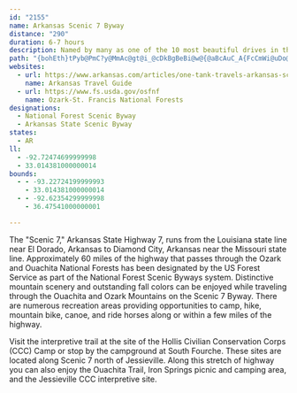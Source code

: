 ```yaml
---
id: "2155"
name: Arkansas Scenic 7 Byway
distance: "290"
duration: 6-7 hours
description: Named by many as one of the 10 most beautiful drives in the US, the Scenic 7 contains unsurpassed and dramatic views of the Ozarks and Ouachita Mountains. It runs north to south through central Arkansas.
path: "{bohEth}tPyb@PmC?y@MmAc@gt@i_@cDkBgBeBi@w@{@aBcAuC_A{FcCmWi@uDo@_DqBuEoC_DcBqAiEmBuvBky@gRaIoe@{QiBy@i@a@qKyJaDsBeDaAqYsGyAe@yAs@al@k\\mCqAcf@cPqEeBmBgAaM_Jew@cl@iCsCcEsG{j@}aAa^cm@sDmF}CyDiDeD_f@y_@cGiE}r@aj@sO{LsGwFe`@gZ{H_GyBsA}FkBmFeAkEU}C@_CVkOhCwU~CkOdDwF~BsD`CsSfQwE`DqF`C}F`Bwi@lKcYjEmCL}WSwE_@gJMmHFcD\\mAb@mDpBoBrBs@~@sChFuAjB}D`EiBrAkDpBsE`BcG~@cCJal@PwC]gEeC{BmCoI_NoC_D{AsAaDkBaEgB_D}@cCa@cw@mIOWqG{@ib@sEuc@qBwEAyF^kGfA}I|CqExCyE`E_KhLsFlHiChEcBpDsG`JsNnQYFuAxAaCvB{MxPOb@wF~GsClC_ExBgCt@iAPeBLkBDc[MsEFaEP}HdAkF`AsGxBiDtA{J~FmClBqFpFur@d}@SJuD`EwQ~U_FxFmE`EuGjEwM~FsDzB_DrCwTbU}D~CwGxDep@pXkFxC{@l@yCtCmSzT_CrBgFrDmC~AmGtCsDrA}R`FmEvAgDzAgHjEwKhHmCxBaGdHeDhGqsBp|E}DtIcAlBiCfEoEtF{_BzeBmVrX{FnJo@hBiBvHy@~DqK`o@kE~WmAdF{EtOsBnE}D~FgCxCuAtA{D|CqBfAwEvBmBn@sAVyCXqEGQlD]bBgSlIkA~@iApAu@xAcCzHoA`CsA`B}FvGiv@py@_PhPsCrAyIrCqc@rLiOlEsO`EoDfAyBrAqn@tu@_@\\yMjOsCdCyFfCwy@jW}A\\aWtAk^|AoD_@se@iKkDQeG?qF^mDj@uBb@sCjAkJ`F}h@t]mCrAiCf@}ZQ_]c@aHb@iy@|AkEDkAEgSwAqTsBkAe@cE{BiEqDcB}BqE_J{@kAcBuAuJsGsFeBqEg@yDw@kHsDuA}@k[{OyF_DaFyBoC_@ifAq@gDHoBXk@X]`AGr@uBGsDZmYpKaCh@cDPcEEsTy@iPUeNk@eSe@qYe@_BFy`@hFcCNcEDsCk@{KoE{Bs@kBQoDGSFan@F}TN_@FmBfAmZdLcGsVy@aD_@y@mAgAw@ScG^_AKoA_@iAwAyC{FeC{Cc\\_^eBnCiM|T_AdAiAp@y@`@sABuAIeDsAuEyAgEgBaFkCS?s@d@uF{CcDgCwCqDgFoEcDgGsGkEo@[y@SwBKk@FuJrCeE`B{A~@yEdEmF`Dy@JmA?}@WaAs@MYeBiJoAaEYYc@SmCBoEU{Bq@gK{DyEsCkKsJgIiEsCkBqEmDmBsDoCaIqHmMmCgGuAgAy@SmA?cFd@oB`@kGrBuJ~BkBjAsDhD{CxBcBv@kBLmDDsBR}DfAmE~Amg@fKsBJ_T@uHb@kCf@mA^_MrEoBRcSSmG_AwHmBiBs@cAs@oBcCeBuAqCyA}DcBcEu@wDMkBHkTdFcCjAyRvNwGdHcPbLiFfC_C|@sARmCEyFa@iBk@gBqAsAoA{LmPoCaFcC_H}AyCsCmCy@g@yBw@cB[oAa@aGw@sADkQnCmBBgGgB_CUwB\\oBl@wG~@ob@V_ARmBz@cV~QkDrB_DrAiATeAJoJMyBYqKkCiBSqAJ_Cx@uArAsAlBiB~G}AlD}ElGsB`DyBbEsC~AiBp@y@l@y@bAsDnGiB`Co@^wA\\_D?oMyDgF_@mCKoDj@aKxCoAz@i@j@yJtOgLnTm@~Am@zFWl@Y\\_A`@sCj@iBLyAEgBSsHgBmA?}G`BaWrBiEF{KOaDQeCaA}FeEmEmBiCsBsByByAeAmBe@mH_@w@MkAW{LaEwAMaNMmCQsGwAaBMuP?yE[}Q_DqNyD}RkCcI_@eKJwVpD_Bd@cAf@yArAyCfEcDfF{ElGsHnGmAtA_A`BaAlCuDjQm@hBkArBuMtJ{Ax@mBr@}QtCmm@fN}AJmASkB}@}SqMeMkHmJ{EuD{AcZ_JsBUiECeLjAiAEa]aEsCK}B@aDp@cZzJsAXeOjByAr@eAzAaAdEwD~Vm@~CsBxEkEtG_BbBusAhh@qa@lPsr@xYs@LiId@kFYeAOsBw@_AQy@BmGt@kV|DmDNuAGcDw@mBUsf@e@oTe@y[e@wYMk@j`@_@xA_@t@iAvAiA`AkEdBwH`CgMdF_t@bV}EfB_NlEoMjDuAl@wg@vPwElAaI|@oyAzKycFv`@mFRi_@E{BEiCSwC_@abAaTeGgAuCg@iEYwELaD^am@`L}l@fKi@^Sr@EbT|G@h@H^TXj@x@xBr@p@hA|AbC~Fh@j@z@f@fA^vOxD~Az@`ApAZl@~@vCfBvFhGxTL~@@fAo@vy@Ir@W|@}BzEcFhPi@fCYrCO~GkEl`@cBlMoAhLyEp[OdE?pSUdCc@bAc@v@uAjAwAn@kAPsBDyAEoL{Ay@@cC\\uRpHcBjAwBfCwJrPeb@bz@}AtBeOhOiDpEiAlBeA~C}AtFOpACz@Nx@fBfDj@lBXbC?zIRtHChP_AlG}@fEkAvCqD`HsDfGcBnE_AxCi@dCe@nDSpDUjAaE`G_EnHoBlAs@Vs@FaI{AyBIqBb@_@RoC~BgCx@sE`Ak@ViAtAq@dBqPxi@{BzD_CjCcChB}KvEsRhHiCpAuGtFoCvAcBfA}ArAeEfEuHnMyBlEoBlEgE`LoBlDcAvAmFzFgEfFoUvYcAz@sFjCkk@nU{FlC}ExC_CjBcBfBsCrDcCfCaQjPuCtBc\\vSsA`AyA~AgFxJcGbMwClFwBfF{@~DyBpXo@`FsAxCwBfCe@pAYnEBdBh@tBbD~IM`g@QtUsc@]_d@jBoOzDa]~JgExAyS|MkHdFiBr@eAPmAHmG_@_[}@iE?g|@hFoA\\sBz@iQrIa\\dUmAj@_BRcAEco@sDmBA_B?kLd@_Hl@eARql@zS{GdCuOtGeKnDsLdCmi@xHwCr@iD`BmFdD_SzOgObK{B|@gB`@aa@lGgE`AmCdAoFfDaCxBsB`CyB~D{@jB}@~BmAnEwDnSk@rB{ArDqBxC}@dAkAfAmCdBoc@vPcDxAmDlBaFpD_FhEwCdDsD~EiCbEgCbFyDzJaFxOoBfIaFlQi@jA_C`D_J|KuHdImArC}DhMgErJuArBsBrAwAZoUu@mCD}Bd@{B|@kAv@oBxB_AdBc@lBy@hTk@lEgAbDiC~G_Lb[_A~AyAfBoUbWiCdB{SnJaAp@s@z@iAtBKd@wDzYu@fDgOj[u@pAwB`Bq@RuNrBcBJ_`@KmDs@{MaDcBSiElA_PlFiOfD}@d@yG`FcClAca@xGiHrAqJfEgGrByKvCoTnG}HlDcQd@{GFuVpEaFhAyBpA_n@pb@cB~AuF|H]XiDvBoClAs@RcA@kGOuDl@gSx@kNg@wG@mCMoBe@aB{@kEwD}AsBoJqOyAwAsF_EiDsCy@iAs@}Au@{BY_B}@mPg@wFiIqb@oAmF_AsBkA}A{E}EcBmAgAe@uAYiAKoBLyAd@mAj@cB`Bo@jAo@rBc@`CKdCOhQW`Iq@fCq@lAwA|AgAh@sAb@oCF_AM_Bq@aByAyDuEgAs@gGmCqA}@s@u@sAmBu@kBYeA_@{CIgJCgNK{Gc@mHiBoUoAkTNyFhCoWCiDUsDiAsJ_C_WSs@qA_CyLaQw@q@mFgDeAgBwEgJq@aBqB_KGoA@sGE}@OaAkFkRiAkDoAmB_C}BgEmD{CiDyJ}Sy@_Hq@gBs@kAcLoM}DeFa@aAk@mCM_CL{DAgDc@yEO}@o@oBcAcCeB}CoTu_@oEuJiKmWaBqCkD_FkBeAiAAoAPqGhBaOrIe\\hPaXdL_BXo@?iBEuOeAm@MoAk@_BmBwXmn@c@gCX{LM_Cu@sBiBkA_@GsAFe@Dg@VcZjSgCpA{BD{Ic@eHGeEL{Gd@sAVgF`BsFxAgFz@y@D_BMgBm@{@w@gA{AmIgQQs@qBcRO_AmDcLsF{OsAmFoBcVc@cTSmB_AsD[_AeHaP{@aB}@mAgKaIy@e@sBs@gBW_V_@yAYgJsFe\\aF}C?wIxBmDP}fA_@yj@{FmCOcHs@wj@sJ}t@}JyBy@}GK{IHiNqAcGy@[D}@f@cA~@_CrCsCnEuAj@gA?aD_@eEiAcCeAwHwEkCg@wJgEqOaKiAgAqFaIcBqCy@}Kb@aNXeEOaCWkA{@yBqF{HeAgB}FmRgCoFUy@y@mHy@aC}@yAcAqAoBgBcFgE_UmS]a@sAmDoAgBcGsGaGeHgj@qr@cDmD{MuLcAgByDsJ{GiXsB_HmIkK}AmC}GkNmCcH}FgKsAsBsCaCq\\cVaHaEmCiAgNiDmAs@}@_A}FyIsFgLsCyDs@rAiI`Uq@dC[lC]rF?z@f@fJC~BIt@_@pBmGpSgMfO{GtEaN~H}Bv@yANwIDsCPgBl@k@b@wArAw@xAkDhQcCpNe@rDsAnOg@pCsDjJiDdKeB`KmBbFkGpIeDbKkBzDkDdG{AvBw@z@mA~@eWhNsN`MgDnDy@xAk@bBg@tCu@dGU`KW~A{@|AiA|@qGlCgCvAmEzDqAxA_^~\\cBjBcBtB_BpCcElIqEhHeMlPoQfW_AbBmDxDcCfB_Bz@sCbAsC^oECcl@}IeCQgF`@wGdCwCXiAA{AQm@SsFyCgAe@oASiEWuEe@ySmCeDGkC^kC`C_A~Ai@`Bi@pDCrAXtMb@tP?`EOfBs@dDo@rAqBjCkRzMkMzEgHlEo@VcBTiADaHYgKv@}C[sDmAcAUsAIk\\xB_B?gDe@}JmBqD{AoD_DwEcIgHmLi@q@iAeAgRiNeEsBgF{@eD?{DN{Ho@qL_BmGeBsCSsA?sERmD|@iNzF_Bf@oBVwEO}Gs@aDa@iA_@}Ay@wCwByFsCwKcFoAW{BByJrAcCLiAAiBe@wAs@uAqAaLsNkAaAkAq@cCa@mTy@ye@wA_BCcDFcOdAoh@tLaBTyCGwIw@mCVaYfKoAZo_@bC_Fj@o@RsAt@cA|@cAxAe@fAcCnIyAdDyA~AaFlCiCnBuNlOe@~@Sx@SxBLlB~@lFAdCS~@cAlBcNhPsHbGqCnC{BhDiAjA_A`@qDG}AXeA`Ay@hA}FjJsC|ByC~Am@d@k@z@c@r@e@dBQfBGnXOxDmAtQmAnFkB~GmBhCeJjIgAz@_FdC{@n@aKxKwAj@{@DaCE_Cf@y@d@iA`ByA~C]rBFrDT~CJxFU~Ac@rAoAxAcBnAoBlCu@~By@jEcArBoAnAuAn@aANcGd@yAVqDbCc@Jy@AoBw@sBgAcBqAuBsBy@g@mAk@_AM}IYgASiAq@aKiKiB_Ao@K_A?aIr@sBd@cBr@gCr@sAHuBk@mI{Ec@i@k@sA}B{Hi@eAcAsA}D{CiCkAmBs@i@EyEPcDl@iI`CqAv@aEfD_A^sC`@wAE{A[eLkDmFMqH?eAUs@c@iBgBuBkA{AYcJW}AYyBaAwDyCcAa@yBe@_N_AwNXmB`@g\\rPkMlIwCzCc@Py@?eAe@q@y@kWs^cBiBmFiD}Aw@oKaBq@e@_@s@kIoSi@w@cAs@e@Om@EcCF{c@xEgB~@{@r@y@lAkIzS_BhCsSzRc@xAeAxIiDbKsApBaBlA{Aj@w[^wDNiBdAo@~@e@dB}AfKs@fYcDb_@UxASj@sBfC_BPwBYuc@uRyAy@o@cAgEaKgA}DWyCJ{IEsCgDmWe@cAYW_AY}@Ei@Jc@`@k@hAsBhJyEtKc@lDSzFKp@_@pA_@`@c@XsCAmAIyEy@kAAc@Ly@r@Yv@c@nIe@rD}A~FSvCOt@o@tA_AvAe@fAo@fCm@|@k@Zu@BeAOyHgCiBsAc@s@Yw@]{AGqBm@oE_@mBiAsDc@y@{@}@sBu@mAIsAN{Ax@}ArBgKhSs@t@eA^y@GgFeAc@S}@w@sL{OcAaBwBgIk@oDDwFIaA_@s@i@Y{@?YRc@r@Gd@`@fM?hCY~CkKrd@o@fBeQlU_@r@Y~@iAbI_@pBs@dBsB|H]~BkBnRiC`OSf@y@dAqHlHoA`AiBr@}a@~Kq@Dm@Ii@McAm@u@eBiFuR]{Be@mMy@{D{Me^YyAs@{N_@gBiAwAoAm@aIqAsBVw@j@q@fA}GbUm@rA_DvDs@rAwIhT_@rAiAvG{E`QoA~DcAzB_EtGmArCoAdFsCtN}@`CcD~EwDxDsHtIuNbO}@d@[b@i@@o_@nO_D^aFLeA\\{BlA{AxAkE`I]rB]`HOvAi@tAs@v@oAf@w@F{AUg@c@_@u@Qs@iA_LSy@o@mAe@a@c@Q_ACgAb@[^o@zAiCpIw@nBe@r@ca@vb@oAz@e@JaDPkAd@m@f@kAfBwCpGu@n@mAJoAg@]c@Qu@kBuL{@_Cs@k@cADcCtC_CxBoCrA}DtAi@`@iCxFg@zAsBzKaAdEqHhWmE|PmA~C}EbGc@~@eB`GiDzGcBvCc@j@cEtCiA~AuBtLy@fDa@~BuBvRo@jDy@l@aI~A}Af@s@j@o@`A}BjFm@fCkC`NOlBYzNK`CU~@o@p@iHrDsBd@yDZcCMsCk@u@Bm@Rk@ZwGfIqD`HiB~FyAxDUXi@ZcQxFoAd@u@l@c@dAIzAt@bEfAtCbD~E^r@Tz@Bn@YnAiAjAiBl@sAJiB]aG{B_AMgA?eB^u@f@s@x@Yp@Y`Ao@rEo@lAaKjI_Ah@]HyALeO_Co@DsFx@}@E_@So@_BOmAc@mHeAuEiAd@kKCsQYiBQyBgAiAqAwDoFmAgC_BmEaOyg@cAeBo@o@sAy@wA]y@Gm`@KgBW_A[q`Asq@aDeByDuAaDk@yHu@u}@yHsIyA_NsEmEkBuAuAmD{F_m@kgAaMuT_Ay@YM}WqCsASeAg@gAwAsGcR}CoGePiX}BaCcCwAu@SmIm@i_A_F}GX_Lv@eBD}Dc@ut@cKmAEix@fD}EG}De@uEkAwdAm]}GeDqc@iVwNoHqf@{OaAWmBIsCLsg@fFsGx@eLlE}Ad@oQfDwDRg@AeGkA{FyBmEyBuAa@_AIkrAoA}Ze@cQDcALo@ZgnA`{@sBTy@Ye@c@c@}@o@oByPsp@i@mDiAqEqJeZ_CiIkDuJwFsLuAmBiDkCmBaAsC_AmCe@ihAiOyRuCmCq@mGsBiEgBcb@{TyAa@oCO}CJmSpEgGZkl@q@yIOc@KiDK}RYuTK}f@k@gLAqDMgGLeMGeDSkBu@o@a@qDyEyBsAmBe@eCEoATuAb@eAj@uB~B_AxBYdAUlAsApNOp@wAxCeAr@}@X{ALeKMgHdAcDx@uIlAcFVcDIyBUcIkCkCg@yI_AyKaEqDeAoBSka@c@mSg@iHaBoK_DcCe@sVmB}FgA}Fs@sRiAaGi@qGuAeBu@gHaG_DwByWkOkCmAeKsDkEkBoDyBsAg@eXsGiIsEcEsAsG_BkFsB}X}U}EqDeGiEeB_AiCw@}@MuB?aJd@}A?cGMuJk@iC_@ix@aPcCE}BV_AXme@|OyTHg]Wg@xn@[rDe@|AgAvBiAxAeMbLeApAs@jAqLvXqAlBqA`BaIfImDlCsCv@mCTuzBuA}BFsAR_EjAiARcC?sBa@{IsDaH_C_C]kDUaQs@iBNsBv@wFtEsAxAaFdIuAfBkLfKgB~@{AXcAD_A?w@M_QqDoBYcW_Cwg@sCw[_BqHk@ck@oC_F_B{B_Bk^u`@iUo`@aEgGiAsCi@oCKiBCkbAyAcJE_AD{Db@yEZiIUmD_@wB}@eCmBaDwAsAqBeAcEgA}EDwF`@eAVkCdAyHvF}B|AyAr@sA`@sCb@}VlBcCr@_Ad@sE~CqAl@{BXcAGy@Qo@_@y@}@s@{A[_CCiBTeBrAqFH{@?mA_@}Bi@oAiAkAsAm@_BIuANaErAoAX}ADoAIcDg@cPyCoBEwC\\mFhBiDx@}BNgAEyA]kAm@wGuG_Aq@w@MsDM_A]qEgDaAaAsBsAwD}@iDa@iEWcB?mCVmFbBsP`HiEjAkEl@yFJeE[yGsA{Bw@aCmAsE{C}EqE}CeEgF{J_C{DaByB}FaHcEmGcDiHwIcWwBeFuNcViC{GsDiMsBsEyA_CsBmCcFeFgEoDuKiIuCqAmCy@wBYkIWgLE}HPaHl@gEv@yC`AiB|@oQhLwBx@_Dr@qH^gFDmKq@aEs@oAm@qAeAkAgBc@yA_@yCOkEIoHo@iFuA_GkE{Js@yBmAoMy@mDq@eAiCwBiBg@gCQuTrC{B|@kCfCyPhTiAdAsAx@kAd@kI`BaEjAsBdAiBlAwK|KcAh@sBb@eAD}AGgAQaAa@y@k@kCoCaCkDgG_GwFmDkGyCeJ{BiHm@gJCkHh@mItAeNfI{D~CsHhKkJfPoCzDmD~A{C`@wCSaCu@_CyA{GsGcB_@}DE}B^uBrAiAvA}ChFaCdByBl@qALmE_@kHsBaFoByCeBiC{AkFeEaDeDkCuB}AkAiAg@cFsAkJcBoD[wBCiCd@iBdAyAzAyA|CiArE{DdSw@~Cg@fAo@jA_LvNcEpGy@zBq@vDO`DJxDbB`Hr@hBnAvERfDMnCU|BiDzMWbHQjBWjAu@lB{MhR_A~B}AvMe@pBwArD{@xAmDhDcCpAgDx@iCLsDUeAWgDsAuNuG{KyDiP}DoCSmCJy@PqBr@eBrAmC~CaHlKeBlB}CfCsFrCoHxCgCZmBHcAIkDs@gN{EoBWaDJuBf@cG|C}Af@}AXuP_@cCPcA^_An@wE|DcBzCyB~BsB`AyA^cADaCSaCy@oAaAi@q@sCgFwAmBeCcBiCg@{GByAKgBe@iCyAeFmEkCgAcCKsEZoAAqDeA_B{@mEeHcC{BqCeAeCGcCb@gFbBiATeANsB?_BWqAa@qO_IgE_A}Gg@uaAsEsD_AyMkFiBc@sD]gDD_D`@yOxCaEjA{SbI{EhAuAL{BAaD_@yAe@gF_CwG_EwGgFiCeCcCuDsAeCiAyCyBqHy@oBcCcDiA}@qAu@cGwAkPsCwHaBcOeCeCEmBVyA^mFlBcBx@{E`DgCjC{CtDiBxCoBpEsAbESrAEdDZdCpAnD|CrGl@~BXfB`BvUTxFCpCa@rCs@lC}DzKYfAYfC?jBNdBvAhITlEk@tKg@jCo@~A_AnAo@j@m@d@iClA{FxBsEfA{BXgDDgBQyE{@gEmAuAMaIFyALaD~@uA~@qAjA_CtDwEfJu@jAu@dA}EbFiB~By@fBsB~JcBrDwFlF}AfBsFlIwBlB_DlAkNrAuJj@{RX}ARmErAaBjAu@z@qExHuAzCs@vB[nAg@pDa@nG?vDLxBl@`Fh@rCLlCWfCeCrGYlAKjADdBd@`Ch@`AlExD~@|A\\tAJlBUpCaChJq@jEIxBRvLIjDyAbQcA`Kc@rBoA~COZcCxBiBr@wEjAcD~AiBxA}BbCgEpG_EtHqIzT_AlBaItMw@~A}IbMoCzGmAxBsAvAmDzC}JdImAt@kBl@eCRyBAsHsAs@CyAHiB`@o@\\wBxAyU~RwFlC_PbGsBnAqA~Bm@pBgBzL[nAm@|@_B~AiB`CcAxBUlAiAfJm@nBo@rAiAnAuAt@iA\\}ALgLE{GYcAMqCy@oHgC}DkBsAeA_DsD}DmFqB{BiCyAeB_@wACsC\\uKzEmKjAsCd@gJ`C}AVqJKcBRq@VgBfAwHtGcD|BuGnDwMrIqCrAyCx@oDRmEEmBa@gIwB_IoAoCsAoBcBqAgByJ}TkB_CkD_CqDoAeOqEwBgA{@s@yByCoAkCmAoDkA_Ck@s@sC_B_AMeB@s@LiAj@cBlAiFpFyBzAgBx@iC^iADcBMo\\aIoBSyFFwAKiBgAwByBaAq@wCiAmFqC}DyDcHoEiAqAc@y@aEyJiCkJsBwEyDwWOu@_AkBcA_AyAy@_AMqIKiAMw@Wk@e@}@eAe@iASq@kAoIG_AEi\\OsB[sA}BsFi@sB_AgJUoAs@cBi@o@s@e@mBc@_DAcBRo@RoBjAoI`Iu@fAsCfGs@bAy@t@gEjC}ClCsK`OsAzAiAv@cBl@gH`AgGv@}A?q@YgGmFmAeCsA{Eo@aBu@}@}AmAoB}@yAMwFp@yBYm@_@iBeBo@_@eG_CsMuGaEeBu_@{G}BeAwBuAaV}Uy@Yw@I{@DiAj@qEzHo@rB_@pBMbBFbCTfDh@dDbAtDNxAIxBy@fDe@lDUvCo@~N[~BYx@u@rAoA~@i@VcDl@iCzAwDpDsF`EY^i@r@_@lASdFi@jBoCtCcApBoB`HmFbJyApAq@f@yEdAiEtD_A\\wBD{Ge@cJeB_KkC_Eg@aJYoO{@yALcA^cAr@cG`Ho@jAmB`GmA~AaOfIcBzAiAdCgAzIK^UZi@TkAQeGeEo@So@J}@l@S^kB`NXnECd@Ol@k@d@gAPcCMyA]_A{@{CsE[gAD}AvAaD^yAIm@SWo@Sk@DqB`AiHlByNdGyC_Lm@uAeA_AqC{@oDyAi@c@_@q@oDqO{BoIoBcD_ByA{KaFmCu@gJ?cCc@cSwJyAc@oAGaJr@gDb@yDzAi@EOMSm@Ai@Te@lIuCrAkAd@eAHiAEs@Yw@eAsAgAm@iDyAmAcA_@u@iAeDi@_Ae@k@y@i@cBq@YYKs@?yBYgBy@qBsBgC[m@S}@cB}NYm@a@e@kAe@k@EaC?kAp@iAdBg@Rq@Oy@u@i@WcAGiC~@}BfDs@`@eAJyB?_APcBj@cDTgC|BiAXsDf@yBDcAe@cDuBsAwAoBoDmEkJyCgE]y@Uw@y@iIi@yAwAsBaBgBmCqBo@eAOgAHiFMcDsGqTcAsB_AaAkGcCsAs@KMSu@QsCQe@_@YiERcAQ{@g@eAgAe@w@Ug@u@cDOM_@YaCAuBw@}@gA]gB]e@m@QoCWcAUcFgBcB}@i@gA_@aH[eCa@s@u@w@aG}EeAe@aBC_A^gJxHqNlG_B`@cAJsCFaJo@cEQm@DiAf@Y\\yAhCs@JcC{BoCm@i@c@e@u@wAaG_@eAoAqAwAa@gHQ_JyBmN_AeAJqI`CqDA{Hk@a@e@YsA?aFi@mDy@qB{AmBqFmCiAg@i@Ks@Fe@RsDrC_@Nm@Ko@y@iCsI_@{@i@y@}@q@uAk@sBm@sAQmFBy@ZSV_@j@[nACd@NzDKnAIXg@f@o@Rk@?_Ae@eIcJo@k@iA[oABw@XkBxA}BdC}@Vu@Em@YsBmCu@SiAHyElDsAj@o@HsBKiAi@qBoBu@Su@@i@Lc@d@oC|FsA`BcBtA}EvB{@Fs@GyAy@gCkDUa@iAyFSm@e@YsBm@c@c@Og@C_@lAaFByACKcBqAs@u@uBgHyAkCiBaAgFkA_A?cBXiAEqEgC}EPeAK{KyB_Ag@uAkAyL{LiAyAmG{McAyAwBsAkAa@wAQuA?sDp@_qAf]sEx@uI|@cHHqHUcd@kEkIa@w^YeA@}CXk[~EyDd@}CRqFLw`A{@qKT}Q~@}GDwEO_SkBmEQ{mAs@yD_@yy@oNqCw@iBiA}AqAoBoCeAcC]sAuBoMc@eBD{DIyHQ{@w@y@wAMy[e@aXQA{JyAcRcBw\\i@oFcAUEjAY~Bm@jBk@lAkLIy@oA_@kAIaH_OAgHQkQGeIWsCe@y@Y_CsAaC_CkNoTyB{CyAaBoB_BsCkBcDyAiDaAeEo@sEIguAhC{CGgB]qAa@uBmA}R}MgA{@sAwAeAkBsAgDqKk_@sD_O_AoGYeDy@qUg@aEuAsGgHiUm@{Ak@}@iBgBcAm@yA_@_AKwCAmJf@iBQ}Bs@gBgAiC_CoOwO{@yAm@_BWgAW}BEyCNeB^gBf@oAhDkFdA{Bb@qBZgDCaCWiBaEkO_@aCOkCDmB|@_I@uCKyBm@mCk@sAi@w@sAyA}E{DiA_Bo@kAw@oC{AmJ_@sAi@mAu@iAmAcAsAq@aF_B_CeB}AoBuA_DaE{LaAaFWsCk@iQCsGLaGCcCS}Aa@yB}@}Bu@mAmBsB_Ak@urAgm@iDiAeBQ{BDmXfEcBR_BG{qAuOsCy@uBwAaAaAsA_Cy@kCiHo_@_@eEg@iPe@aCcAiBqOyPwBwBuAa@}A?y@LaExAyARoGWcC]mB}@cA{@gKgK}@yAk@sBmCiQcDgZO{B@yBf@gMOuBs@mB_AcA}Am@uDMuBg@eA}@}@kB_@uBsDk\\EyBHuGUwEa@uCa@eB_AkCo@mAgBcCwAwAaBgA{B_AeSgGyAs@oBeBaB{B_V}b@cAsAyAy@yASyALmD~@mBAkAWoByBc@eAOy@sAoOEyAPgC|@kDTaBBeAOuBc@eBaNk[iAyEi@sEGkBBySE_Bm@eDeAmCgBaBgKeGkMcNo@e@sAg@}@KyGx@mAEiAWyAy@{NqM_AyAc@gAwIsVUiBMwFc@gB[s@o@aAYQiSaMwAsAeAeB_AgBm@sBa@sBgCeWQyCWsKo@yC_AgB}GoJgA}@kBs@{ESsAa@{@o@sAoBmKoQoBkBkAs@cA_@{JsBe@lBwAlDkCdDgCfB}DpA}EdAoCR_IC{Ab@YNsBvBmYp]mG`GqE~CuvAWyv@m@{w@_@uBl@YVcDrFwFvFiHrFmD~BaD~AeBj@aEx@cUnCkJfBuBNuBIyM{BoOsByADm@Fe@VyCrDgB~@sBf@QJs@rAy@`Ei@^{H^"
websites:
  - url: https://www.arkansas.com/articles/one-tank-travels-arkansas-scenic-7-byway
    name: Arkansas Travel Guide
  - url: https://www.fs.usda.gov/osfnf
    name: Ozark-St. Francis National Forests
designations:
  - National Forest Scenic Byway
  - Arkansas State Scenic Byway
states:
  - AR
ll:
  - -92.72474699999998
  - 33.014381000000014
bounds:
  - - -93.22724199999993
    - 33.014381000000014
  - - -92.62354299999998
    - 36.47541000000001

---
```


The "Scenic 7," Arkansas State Highway 7, runs from the Louisiana state line near El Dorado, Arkansas to Diamond City, Arkansas near the Missouri state line. Approximately 60 miles of the highway that passes through the Ozark and Ouachita National Forests has been designated by the US Forest Service as part of the National Forest Scenic Byways system. Distinctive mountain scenery and outstanding fall colors can be enjoyed while traveling through the Ouachita and Ozark Mountains on the Scenic 7 Byway. There are numerous recreation areas providing opportunities to camp, hike, mountain bike, canoe, and ride horses along or within a few miles of the highway.

Visit the interpretive trail at the site of the Hollis Civilian Conservation Corps (CCC) Camp or stop by the campground at South Fourche. These sites are located along Scenic 7 north of Jessieville. Along this stretch of highway you can also enjoy the Ouachita Trail, Iron Springs picnic and camping area, and the Jessieville CCC interpretive site.
